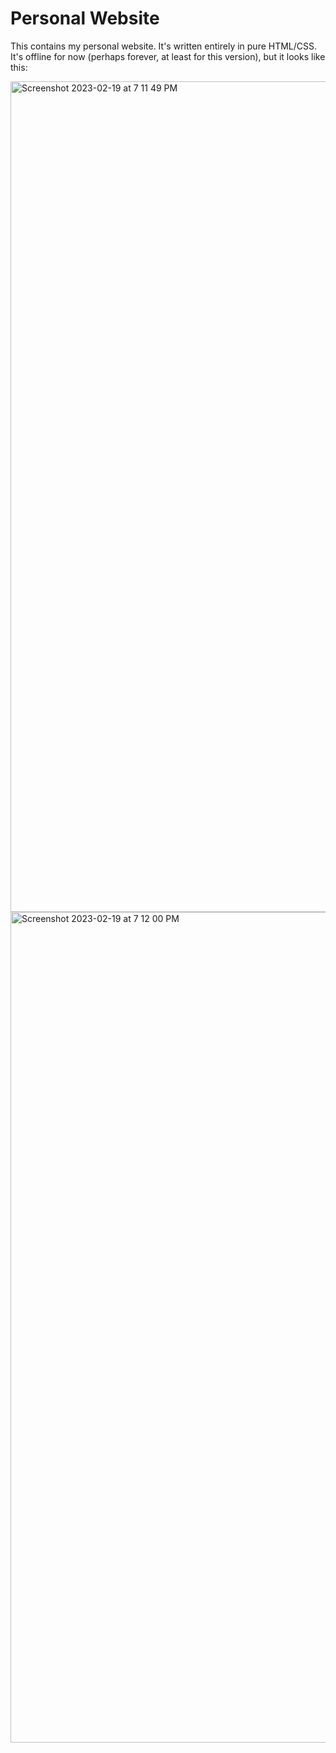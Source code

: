 # Personal Website

This contains my personal website. It's written entirely in pure HTML/CSS. It's offline for now (perhaps forever, at least for this version), but it looks like this:

<img width="1329" alt="Screenshot 2023-02-19 at 7 11 49 PM" src="https://user-images.githubusercontent.com/8823138/219984044-969cf806-3ad7-44f3-9411-bb1d80a4be51.png">

<img width="1329" alt="Screenshot 2023-02-19 at 7 12 00 PM" src="https://user-images.githubusercontent.com/8823138/219984045-b2f59221-3996-4e88-a19d-61b9ec87adb4.png">
